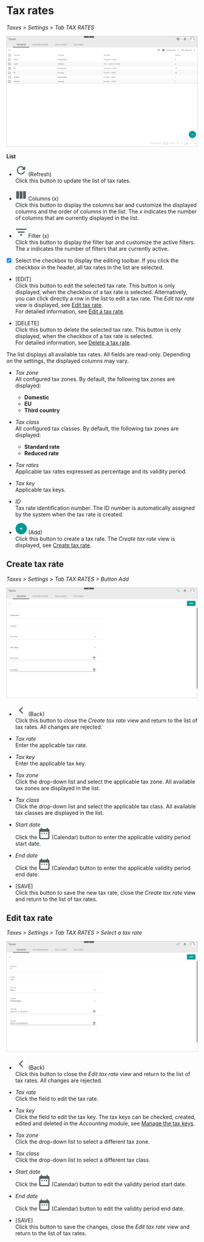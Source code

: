# Tax rates

*Taxes > Settings > Tab TAX RATES*

![Tax rates](../../Assets/Screenshots/Taxes/Settings/TaxRates/TaxRates.png "[Tax rates]")



**List**

- ![Refresh](../../Assets/Icons/Refresh01.png "[Refresh]") (Refresh)   
 Click this button to update the list of tax rates.

- ![Columns](../../Assets/Icons/Columns.png "[Columns]") Columns (x)   
  Click this button to display the columns bar and customize the displayed columns and the order of columns in the list. The *x* indicates the number of columns that are currently displayed in the list.

- ![Filter](../../Assets/Icons/Filter.png "[Filter]") Filter (x)   
  Click this button to display the filter bar and customize the active filters. The *x* indicates the number of filters that are currently active.

- [x]     
  Select the checkbox to display the editing toolbar. If you click the checkbox in the header, all tax rates in the list are selected.

  [comment]: <> (Alle Tax rates ausgewählt, aber es ist nicht möglich, etwas zu machen, i.e. keine Editing toolbar angezeigt.)

- [EDIT]   
  Click this button to edit the selected tax rate. This button is only displayed, when the checkbox of a tax rate is selected. Alternatively, you can click directly a row in the list to edit a tax rate. The *Edit tax rate* view is displayed, see [Edit tax rate](#edit-tax-rate).   
  For detailed information, see [Edit a tax rate](../Integration/01_ManageTaxRates.md#edit-a-tax-rate).

[comment]: <> (Ändern in der Zukunft? In neuer UI, Edit-Fenster werden einfach den Namen des ausgewählten Tax rates/Produktes, usw.; Create-Fenster werden "New ..." heißen. Besprochen in UX-Docu Meeting 08.08.22)

- [DELETE]  
Click this button to delete the selected tax rate. This button is only displayed, when the checkbox of a tax rate is selected.   
For detailed information, see [Delete a tax rate](../Integration/01_ManageTaxRates.md#delete-a-tax-rate).


The list displays all available tax rates. All fields are read-only. Depending on the settings, the displayed columns may vary.

- *Tax zone*  
All configured tax zones. By default, the following tax zones are displayed:

  - **Domestic**
  - **EU**
  - **Third country**


- *Tax class*  
All configured tax classes. By default, the following tax zones are displayed:

  - **Standard rate**
  - **Reduced rate**  


- *Tax rates*  
Applicable tax rates expressed as percentage and its validity period.

- *Tax key*  
Applicable tax keys.

- *ID*  
Tax rate identification number. The ID number is automatically assigned by the system when the tax rate is created.

- ![Add](../../Assets/Icons/Plus01.png "[Add]") (Add)   
Click this button to create a tax rate. The *Create tax rate* view is displayed, see [Create tax rate](#create-tax-rate).


## Create tax rate

*Taxes > Settings > Tab TAX RATES > Button Add*

![Create tax rate](../../Assets/Screenshots/Taxes/Settings/TaxRates/CreateTaxRate.png "[Create tax rate]")

- ![Back](../../Assets/Icons/Back02.png "[Back]") (Back)   
Click this button to close the *Create tax rate* view and return to the list of tax rates. All changes are rejected.

- *Tax rate*  
Enter the applicable tax rate.

- *Tax key*  
Enter the applicable tax key.

- *Tax zone*  
Click the drop-down list and select the applicable tax zone. All available tax zones are displayed in the list.

- *Tax class*  
Click the drop-down list and select the applicable tax class. All available tax classes are displayed in the list.

- *Start date*   
Click the ![Calendar](../../Assets/Icons/Calendar.png "[Calendar]") (Calendar) button to enter the applicable validity period start date.

- *End date*  
Click the ![Calendar](../../Assets/Icons/Calendar.png "[Calendar]") (Calendar) button to enter the applicable validity period end date.

- [SAVE]  
Click this button to save the new tax rate, close the *Create tax rate* view and return to the list of tax rates.


## Edit tax rate


*Taxes > Settings > Tab TAX RATES > Select a tax rate*

![Edit tax rate](../../Assets/Screenshots/Taxes/Settings/TaxRates/EditTaxRate.png "[Edit tax rate]")

- ![Back](../../Assets/Icons/Back02.png "[Back]") (Back)   
Click this button to close the *Edit tax rate* view and return to the list of tax rates. All changes are rejected.

- *Tax rate*  
Click the field to edit the tax rate.

- *Tax key*  
Click the field to edit the tax key. The tax keys can be checked, created, edited and deleted in the *Accounting* module, see [Manage the tax keys](../../RetailSuiteAccounting/Integration/02_ManageTaxKeys.md).

- *Tax zone*  
Click the drop-down list to select a different tax zone.

- *Tax class*  
Click the drop-down list to select a different tax class.

- *Start date*   
Click the ![Calendar](../../Assets/Icons/Calendar.png "[Calendar]") (Calendar) button to edit the validity period start date.

- *End date*  
Click the ![Calendar](../../Assets/Icons/Calendar.png "[Calendar]") (Calendar) button to edit the validity period end date.

- [SAVE]  
Click this button to save the changes, close the *Edit tax rate* view and return to the list of tax rates.
